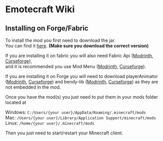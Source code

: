 # Emotecraft Wiki

## Installing on Forge/Fabric

To install the mod you first need to download the jar.\
You can find it [here](./downloads). **(Make sure you download the correct version)**

If you are installing it on fabric you will also need Fabric Api ([Modrinth](https://modrinth.com/mod/fabric-api/versions), [Curseforge](https://www.curseforge.com/minecraft/mc-mods/fabric-api/files)),\
and it is recommended you use Mod Menu ([Modrinth](https://modrinth.com/mod/modmenu/versions), [Curseforge](https://www.curseforge.com/minecraft/mc-mods/modmenu/files)).

If you are installing it on Forge you will need to download playerAnimator ([Modrinth](https://modrinth.com/mod/playeranimator/versions), [Curseforge](https://www.curseforge.com/minecraft/mc-mods/playeranimator/files)) and bendy-lib ([Modrinth](https://modrinth.com/mod/bendy-lib/versions), [Curseforge](https://www.curseforge.com/minecraft/mc-mods/bendy-lib/files)) as they are not embedded in the mod.

Once you have the mod(s) you just need to put them in your mods folder located at

Windows: `C:/Users/{your user}/AppData/Roaming/.minecraft/mods`\
Mac: `/Users/{your user}/Library/Application Support/minecraft/mods`\
Linux: `/home/{your user}/.minecraft/mods`

Then you just need to start/restart your Minecraft client.
